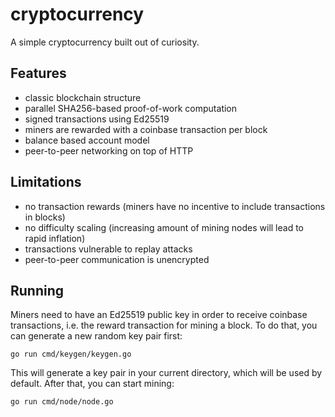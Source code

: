 # cryptocurrency

A simple cryptocurrency built out of curiosity.

## Features

- classic blockchain structure
- parallel SHA256-based proof-of-work computation
- signed transactions using Ed25519
- miners are rewarded with a coinbase transaction per block
- balance based account model
- peer-to-peer networking on top of HTTP

## Limitations

- no transaction rewards (miners have no incentive to include transactions in blocks)
- no difficulty scaling (increasing amount of mining nodes will lead to rapid inflation)
- transactions vulnerable to replay attacks
- peer-to-peer communication is unencrypted

## Running

Miners need to have an Ed25519 public key in order to receive coinbase transactions, i.e. the reward transaction for mining a block. To do that, you can generate a new random key pair first:

```shell
go run cmd/keygen/keygen.go
```

This will generate a key pair in your current directory, which will be used by default. After that, you can start mining:

```shell
go run cmd/node/node.go
```
